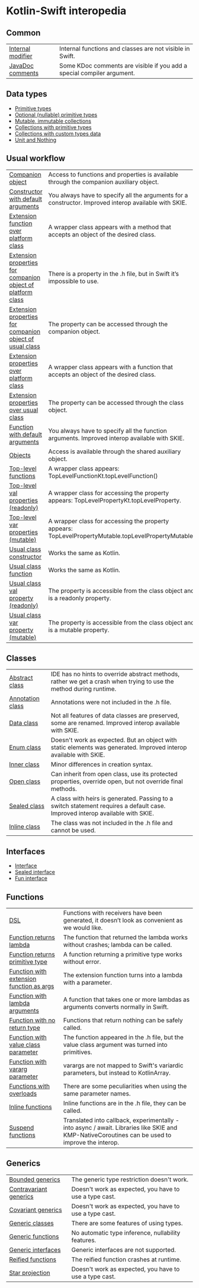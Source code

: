 # Kotlin-Swift interopedia

## Common
<table>
  <tr><td><a href="/docs/common/InternalModifier.md">Internal modifier</a></td><td>Internal functions and classes are not visible in Swift.</td></tr>
  <tr><td><a href="/docs/common/JavaDocComments.md">JavaDoc comments</a></td><td>Some KDoc comments are visible if you add a special compiler argument.</td></tr>
</table>

## Data types
<ul>
  <li><a href="/docs/types/Primitive%20types.md">Primitive types</a></li>
  <li><a href="/docs/types/Optional%20(nullable)%20primitive%20types.md">Optional (nullable) primitive types</a></li>
  <li><a href="/docs/types/Mutable,%20immutable%20collections.md">Mutable, immutable collections</a></li>
  <li><a href="/docs/types/Collections%20with%20primitive%20types.md">Collections with primitive types</a></li>
  <li><a href="/docs/types/Collections%20with%20custom%20types%20data.md">Collections with custom types data</a></li>
  <li><a href="/docs/types/Unit%20and%20Nothing.md">Unit and Nothing</a></li>
</ul>

## Usual workflow
<table>
  <tr><td><a href="/docs/usual-workflow/Companion%20object.md">Companion object</a></td><td>Access to functions and properties is available through the companion auxiliary object.</td></tr>
  <tr><td><a href="/docs/usual-workflow/Constructor%20with%20default%20arguments.md">Constructor with default arguments</a></td><td>You always have to specify all the arguments for a constructor. Improved interop available with SKIE.</td></tr>
  <tr><td><a href="/docs/usual-workflow/Extension%20function%20over%20platform%20class.md">Extension function over platform class</a></td><td>A wrapper class appears with a method that accepts an object of the desired class.</td></tr>
  <tr><td><a href="/docs/usual-workflow/Extension%20properties%20for%20companion%20object%20of%20platform%20class.md">Extension properties for companion object of platform class</a></td><td>There is a property in the .h file, but in Swift it’s impossible to use.</td></tr>
  <tr><td><a href="/docs/usual-workflow/Extension%20properties%20for%20companion%20object%20of%20usual%20class.md">Extension properties for companion object of usual class</a></td><td>The property can be accessed through the companion object.</td>
  <tr><td><a href="/docs/usual-workflow/Extension%20properties%20over%20platform%20class.md">Extension properties over platform class</a></td><td>A wrapper class appears with a function that accepts an object of the desired class.</td>
  <tr><td><a href="/docs/usual-workflow/Extension%20properties%20over%20usual%20class.md">Extension properties over usual class</a></td><td>The property can be accessed through the class object.</td>
  <tr><td><a href="/docs/usual-workflow/Function%20with%20default%20arguments.md">Function with default arguments</a></td><td>You always have to specify all the function arguments. Improved interop available with SKIE.</td>
  <tr><td><a href="/docs/usual-workflow/Objects.md">Objects</a></td><td>Access is available through the shared auxiliary object.</td>
  <tr><td><a href="/docs/usual-workflow/Top-level%20functions.md">Top-level functions</a></td><td>A wrapper class appears: TopLevelFunctionKt.topLevelFunction()</td></tr>
  <tr><td><a href="/docs/usual-workflow/Top-level%20val%20properties%20(readonly).md">Top-level val properties (readonly)</a></td><td>A wrapper class for accessing the property appears: TopLevelPropertyKt.topLevelProperty.</td></tr>
  <tr><td><a href="/docs/usual-workflow/Top-level%20var%20properties%20(mutable).md">Top-level var properties (mutable)</a></td><td>A wrapper class for accessing the property appears: TopLevelPropertyMutable.topLevelPropertyMutable.</td></tr>
  <tr><td><a href="/docs/usual-workflow/Usual%20class%20constructor.md">Usual class constructor</a></td><td>Works the same as Kotlin.</td></tr>
  <tr><td><a href="/docs/usual-workflow/Usual%20class%20functions.md">Usual class function</a></td><td>Works the same as Kotlin.</td></tr>
  <tr><td><a href="/docs/usual-workflow/Usual%20class%20val%20property%20(readonly).md">Usual class val property (readonly)</a></td><td>The property is accessible from the class object and is a readonly property.</td></tr>
  <tr><td><a href="/docs/usual-workflow/Usual%20class%20var%20property%20(mutable).md">Usual class var property (mutable)</a></td><td>The property is accessible from the class object and is a mutable property.</td></tr>
</table>

## Classes
<table>
  <tr><td><a href="/docs/classes/Abstract%20class.md">Abstract class</a></td><td>IDE has no hints to override abstract methods, rather we get a crash when trying to use the method during runtime.</td></tr>
  <tr><td><a href="/docs/classes/Annotation%20class.md">Annotation class</a></td><td>Annotations were not included in the .h file.</td></tr>
  <tr><td><a href="/docs/classes/Data%20class.md">Data class</a></td><td>Not all features of data classes are preserved, some are renamed. Improved interop available with SKIE.</td></tr>
  <tr><td><a href="/docs/classes/Enum%20class.md">Enum class</a></td><td>Doesn't work as expected. But an object with static elements was generated. Improved interop available with SKIE.</td></tr>
  <tr><td><a href="/docs/classes/Inner%20class.md">Inner class</a></td><td>Minor differences in creation syntax.</td></tr>
  <tr><td><a href="/docs/classes/Open%20class.md">Open class</a></td><td>Can inherit from open class, use its protected properties, override open, but not override final methods.</td></tr>
  <tr><td><a href="/docs/classes/Sealed%20class.md">Sealed class</a></td><td>A class with heirs is generated. Passing to a switch statement requires a default case. Improved interop available with SKIE.</td></tr>
  <tr><td><a href="/docs/classes/InlineClass.md">Inline class</a></td><td>The class was not included in the .h file and cannot be used.</td></tr>
</table>

## Interfaces
<ul>
  <li><a href="/docs/interfaces/Interface.md">Interface</a></li>
  <li><a href="/docs/interfaces/Sealed%20interface.md">Sealed interface</a></li>
  <li><a href="/docs/interfaces/Fun%20interface.md">Fun interface</a></li>
</ul>

## Functions
<table>
  <tr><td><a href="/docs/functions/DSL.md">DSL</a></td><td>Functions with receivers have been generated, it doesn’t look as convenient as we would like.</td></tr>
  <tr><td><a href="/docs/functions/Function%20returns%20lambda.md">Function returns lambda</a></td><td>The function that returned the lambda works without crashes; lambda can be called.</td></tr>
  <tr><td><a href="/docs/functions/Function%20returns%20primitive%20type.md">Function returns primitive type</a></td><td>A function returning a primitive type works without error.</td></tr>
  <tr><td><a href="/docs/functions/Function%20with%20extension%20function%20as%20args.md">Function with extension function as args</a></td><td>The extension function turns into a lambda with a parameter.</td></tr>
  <tr><td><a href="/docs/functions/Function%20with%20lambda%20arguments.md">Function with lambda arguments</a></td><td>A function that takes one or more lambdas as arguments converts normally in Swift.</td></tr>
  <tr><td><a href="/docs/functions/Function%20with%20no%20return%20type.md">Function with no return type</a></td><td>Functions that return nothing can be safely called.</td></tr>
  <tr><td><a href="/docs/functions/Function%20with%20value%20class%20parameter.md">Function with value class parameter</a></td><td>The function appeared in the .h file, but the value class argument was turned into primitives.</td></tr>
  <tr><td><a href="/docs/functions/Function%20with%20vararg%20parameter.md">Function with vararg parameter</a></td><td>varargs are not mapped to Swift's variardic parameters, but instead to KotlinArray.</td></tr>
  <tr><td><a href="/docs/functions/Functions%20with%20overloads.md">Functions with overloads</a></td><td>There are some peculiarities when using the same parameter names.</td></tr>
  <tr><td><a href="/docs/functions/Inline%20functions.md">Inline functions</a></td><td>Inline functions are in the .h file, they can be called.</td></tr>
  <tr><td><a href="/docs/functions/Suspend%20functions.md">Suspend functions</a></td><td>Translated into callback, experimentally - into async / await. Libraries like SKIE and KMP-NativeCoroutines can be used to improve the interop.</td></tr>
</table>

## Generics
<table>
  <tr><td><a href="/docs/generics/Bounded%20generics.md">Bounded generics</a></td><td>The generic type restriction doesn't work.</td></tr>
  <tr><td><a href="/docs/generics/Contravariant%20generics.md">Contravariant generics</a></td><td>Doesn't work as expected, you have to use a type cast.</td></tr>
  <tr><td><a href="/docs/generics/Covariant%20generics.md">Covariant generics</a></td><td>Doesn't work as expected, you have to use a type cast.</td></tr>
  <tr><td><a href="/docs/generics/Generic%20classes.md">Generic classes</a></td><td>There are some features of using types.</td></tr>
  <tr><td><a href="/docs/generics/Generic%20functions.md">Generic functions</a></td><td>No automatic type inference, nullability features.</td></tr>
  <tr><td><a href="/docs/generics/Generic%20interfaces.md">Generic interfaces</a></td><td>Generic interfaces are not supported.</td></tr>
  <tr><td><a href="/docs/generics/Reified%20functions.md">Reified functions</a></td><td>The reified function crashes at runtime.</td></tr>
  <tr><td><a href="/docs/generics/Star%20projection.md">Star projection</a></td><td>Doesn't work as expected, you have to use a type cast.</td></tr>
 </table>
